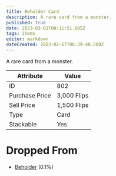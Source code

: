 ```yaml
---
title: Beholder Card
description: A rare card from a monster.
published: true
date: 2023-03-01T00:11:51.605Z
tags: items
editor: markdown
dateCreated: 2023-02-17T06:39:48.509Z
---
```


A rare card from a monster.

|Attribute|Value|
|-|-|
|ID|802|
|Purchase Price|3,000 Flips|
|Sell Price|1,500 Flips|
|Type|Card|
|Stackable|Yes|


# Dropped From
 * [Beholder](/monsters/beholder) (0.1%)
